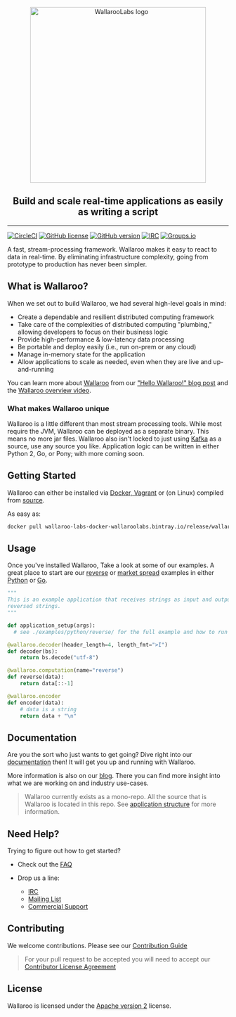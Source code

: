 <p align="center"><a href="https://www.wallaroolabs.com/"><img src="wallaroo-logo.png" alt="WallarooLabs logo" width="400"/></a></p>
<h2 align="center">Build and scale real-time applications as easily as writing a script</h2>

---
[![CircleCI](https://circleci.com/gh/WallarooLabs/wallaroo.svg?style=shield)](https://circleci.com/gh/WallarooLabs/wallaroo)
[![GitHub license](https://img.shields.io/badge/license-apache%202-blue.svg)][wallaroo-license-readme]
[![GitHub version](https://badge.fury.io/gh/WallarooLabs%2Fwallaroo.svg)](http://badge.fury.io/gh/WallarooLabs%2Fwallaroo)
[![IRC][irc-badge]][irc-link]
[![Groups.io][group-badge]][group-link]

A fast, stream-processing framework. Wallaroo makes it easy to react to data in real-time. By eliminating infrastructure complexity, going from prototype to production has never been simpler.

## What is Wallaroo?

When we set out to build Wallaroo, we had several high-level goals in mind:

- Create a dependable and resilient distributed computing framework
- Take care of the complexities of distributed computing "plumbing," allowing developers to focus on their business logic
- Provide high-performance & low-latency data processing
- Be portable and deploy easily (i.e., run on-prem or any cloud)
- Manage in-memory state for the application
- Allow applications to scale as needed, even when they are live and up-and-running

You can learn more about [Wallaroo][home-page] from our ["Hello Wallaroo!" blog post][hello-wallaroo-post] and the [Wallaroo overview video][overview-video].

### What makes Wallaroo unique

Wallaroo is a little different than most stream processing tools. While most require the JVM, Wallaroo can be deployed as a separate binary. This means no more jar files. Wallaroo also isn't locked to just using [Kafka](kafka-link) as a source, use any source you like. Application logic can be written in either Python 2, Go, or Pony; with more coming soon.

## Getting Started

Wallaroo can either be installed via [Docker, Vagrant][docker-link] or (on Linux) compiled from [source][source-install-instructions].

As easy as:

```sh
docker pull wallaroo-labs-docker-wallaroolabs.bintray.io/release/wallaroo:latest
```

## Usage

Once you've installed Wallaroo, Take a look at some of our examples. A great place to start are our [reverse][reverse] or [market spread][market-spread] examples in either [Python](python-examples) or [Go](go-examples).

```python
"""
This is an example application that receives strings as input and outputs the
reversed strings.
"""

def application_setup(args):
  # see ./examples/python/reverse/ for the full example and how to run it

@wallaroo.decoder(header_length=4, length_fmt=">I")
def decoder(bs):
    return bs.decode("utf-8")

@wallaroo.computation(name="reverse")
def reverse(data):
    return data[::-1]

@wallaroo.encoder
def encoder(data):
    # data is a string
    return data + "\n"
```

## Documentation

Are you the sort who just wants to get going? Dive right into our [documentation][documentation] then! It will get you up and running with Wallaroo.

More information is also on our [blog][blog-link]. There you can find more insight into what we are working on and industry use-cases.

> Wallaroo currently exists as a mono-repo. All the source that is Wallaroo is located in this repo. See [application structure][application-structure-link] for more information.

## Need Help?

Trying to figure out how to get started?

 - Check out the [FAQ][faq]

 - Drop us a line:
    - [IRC][irc-link]
    - [Mailing List][group-link]
    - [Commercial Support][contact-us-email]

## Contributing

We welcome contributions. Please see our [Contribution Guide][contribution-guide]

> For your pull request to be accepted you will need to accept our [Contributor License Agreement][cla]

## License

Wallaroo is licensed under the [Apache version 2][apache-2-license] license.

[apache-2-license]: https://www.apache.org/licenses/LICENSE-2.0
[application-structure-link]: MONOREPO.md
[blog-link]: https://blog.wallaroolabs.com/
[cla]: https://gist.github.com/WallarooLabsTeam/e06d4fed709e0e7035fdaa7249bf88fb
[contact-us-email]: mailto:hello@wallaroolabs.com
[contribution-guide]: CONTRIBUTING.md
[docker-link]: https://docs.wallaroolabs.com/book/getting-started/choosing-an-installation-option.html
[documentation]: https://docs.wallaroolabs.com/
[go-examples]: examples/go/
[group-badge]: https://img.shields.io/badge/mailing%20list-join%20%E2%86%92-%23551A8B.svg
[group-link]: https://groups.io/g/wallaroo
[hello-wallaroo-post]: https://blog.wallaroolabs.com/2017/03/hello-wallaroo/
[home-page]: https://www.wallaroolabs.com/
[irc-badge]: https://img.shields.io/badge/IRC-join%20chat%20%E2%86%92-blue.svg
[irc-link]: https://webchat.freenode.net/?channels=#wallaroo
[kafka-link]: https://kafka.apache.org/
[market-spread]: examples/python/market_spread/
[overview-video]: https://vimeo.com/234753585
[python-examples]: examples/python/
[reverse]: examples/python/reverse/
[source-install-instructions]: https://docs.wallaroolabs.com/book/getting-started/linux-setup.html
[survey-link]: https://wallaroolabs.typeform.com/to/HS6azY?source=wallaroo_readme
[wallaroo-license-readme]: #license
[faq]: FAQ.md
